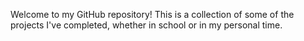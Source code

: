 Welcome to my GitHub repository!
This is a collection of some of the projects I've completed, whether in school or in my personal time. 
